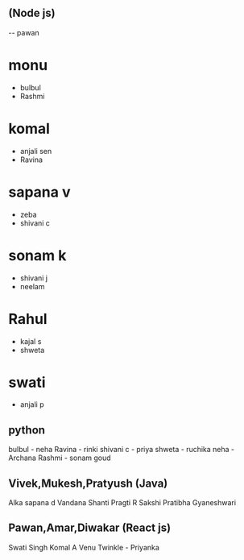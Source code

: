 ## (Node js)
-- pawan
# monu
- bulbul
- Rashmi

# komal
- anjali sen
- Ravina

# sapana v
- zeba
- shivani c

# sonam k
- shivani j
- neelam

# Rahul 
- kajal s
- shweta

# swati
- anjali p


## python
bulbul - neha
Ravina - rinki
shivani c - priya
shweta - ruchika
neha - Archana
Rashmi - sonam goud

## Vivek,Mukesh,Pratyush (Java)
Alka
sapana d
Vandana
Shanti
Pragti R
Sakshi
Pratibha
Gyaneshwari

## Pawan,Amar,Diwakar (React js)
Swati Singh
Komal A
Venu
Twinkle - Priyanka


